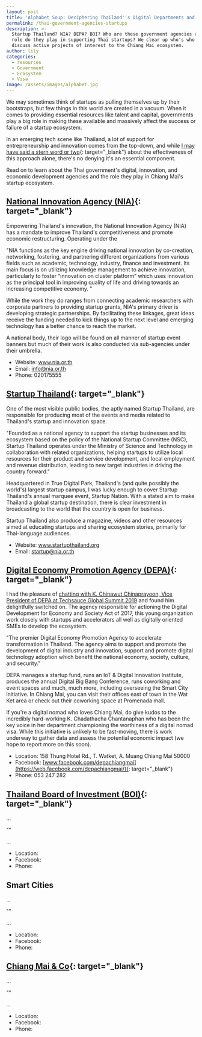```yaml
---
layout: post
title: 'Alphabet Soup: Deciphering Thailand''s Digital Departments and Agencies'
permalink: /thai-government-agencies-startups
description: >-
  Startup Thailand? NIA? DEPA? BOI? Who are these government agencies and what
  role do they play in supporting Thai startups? We clear up who's who and
  discuss active projects of interest to the Chiang Mai ecosystem.
author: lily
categories:
  - resources
  - Government
  - Ecosystem
  - Visa
image: /assets/images/alphabet.jpg
---
```


We may sometimes think of startups as pulling themselves up by their bootstraps, but few things in this world are created in a vacuum. When it comes to providing essential resources like talent and capital, governments play a big role in making these available and massively affect the success or failure of a startup ecosystem.

In an emerging tech scene like Thailand, a lot of support for entrepreneurship and innovation comes from the top-down, and while [I may have said a stern word or two](https://beachcity.com.au/build-entrepreneurial-ecosystem.html){: target="_blank"} about the effectiveness of this approach alone, there's no denying it's an essential component.

Read on to learn about the Thai government's digital, innovation, and economic development agencies and the role they play in Chiang Mai's startup ecosystem.

## [National Innovation Agency (NIA)](https://www.nia.or.th/){: target="_blank"}

Empowering Thailand's innovation, the National Innovation Agency (NIA) has a mandate to improve Thailand's competitiveness and promote economic restructuring. Operating under the&nbsp;

"NIA functions as the key engine driving national innovation by co-creation, networking, fostering, and partnering different organizations from various fields such as academic, technology, industry, finance and investment. Its main focus is on utilizing knowledge management to achieve innovation, particularly to foster “innovation on cluster platform” which uses innovation as the principal tool in improving quality of life and driving towards an increasing competitive economy. "

While the work they do ranges from connecting academic researchers with corporate partners to providing startup grants, NIA's primary driver is developing strategic partnerships. By facilitating these linkages, great ideas receive the funding needed to kick things up to the next level and emerging technology has a better chance to reach the market.

A national body, their logo will be found on all manner of startup event banners but much of their work is also conducted via sub-agencies under their umbrella.

* Website: www.nia.or.th
* Email: info@nia.or.th
* Phone: 020175555

## [Startup Thailand](https://www.startupthailand.org/en/home/){: target="_blank"}

One of the most visible public bodies, the aptly named Startup Thailand, are responsible for producing most of the events and media related to Thailand's startup and innovation space.

"Founded as a national agency to support the startup businesses and its ecosystem based on the policy of the National Startup Committee (NSC), Startup Thailand operates under the Ministry of Science and Technology in collaboration with related organizations, helping startups to utilize local resources for their product and service development, and local employment and revenue distribution, leading to new target industries in driving the country forward."

Headquartered in True Digital Park, Thailand's (and quite possibly the world's) largest startup campus, I was lucky enough to cover Startup Thailand's annual marquee event, Startup Nation. With a stated aim to make Thailand a global startup destination, there is clear investment in broadcasting to the world that the country is open for business.

Startup Thailand also produce a magazine, videos and other resources aimed at educating startups and sharing ecosystem stories, primarily for Thai-language audiences.

* Website: www.startupthailand.org
* Email: startup@nia.or.th

## [Digital Economy Promotion Agency (DEPA)](https://www.depa.or.th/en){: target="_blank"}

I had the pleasure of [chatting with K. Chinawut Chinaprayoon, Vice President of DEPA at Techsauce Global Summit 2019](https://web.facebook.com/beachcitylife/videos/619696528863526/) and found him delightfully switched on. The agency responsible for actioning the Digital Development for Economy and Society Act of 2017, this young organization work closely with startups and accelerators all well as digitally oriented SMEs to develop the ecosystem.

"The premier Digital Economy Promotion Agency to accelerate transformation in Thailand. The agency aims to support and promote the development of digital industry and innovation, support and promote digital technology adoption which benefit the national economy, society, culture, and security."

DEPA manages a startup fund, runs an IoT & Digital Innovation Institute, produces the annual Digital Big Bang Conference, runs coworking and event spaces and much, much more, including overseeing the Smart City initiative. In Chiang Mai, you can visit their offices east of town in the Wat Ket area or check out their coworking space at Promenada mall.

If you're a digital nomad who loves Chiang Mai, do give kudos to the incredibly hard-working K. Chadathacha Chantanaphan who has been the key voice in her department championing the worthiness of a digital nomad visa. While this initiative is unlikely to be fast-moving, there is work underway to gather data and assess the potential economic impact (we hope to report more on this soon).

* Location: 158 Thung Hotel Rd., T. Watket, A. Muang Chiang Mai 50000
* Facebook:&nbsp;[www.facebook.com/depachiangmai](https://web.facebook.com/depachiangmai/){: target="_blank"}
* Phone: 053 247 282

## [Thailand Board of Investment (BOI)](https://www.boi.go.th/en/index/){: target="_blank"}

…

""

…

* Location:
* Facebook:
* Phone:

## Smart Cities

…

""

…

* Location:
* Facebook:
* Phone:

## [Chiang Mai & Co](https://www.facebook.com/ChiangmaiCo/){: target="_blank"}

…

""

…

* Location:
* Facebook:
* Phone: